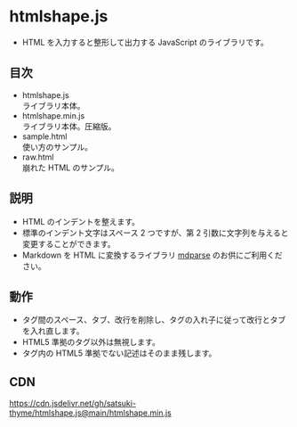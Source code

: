 # htmlshape.js
* HTML を入力すると整形して出力する JavaScript のライブラリです。

## 目次
* htmlshape.js  
  ライブラリ本体。
* htmlshape.min.js  
  ライブラリ本体。圧縮版。
* sample.html  
  使い方のサンプル。
* raw.html  
  崩れた HTML のサンプル。

## 説明
* HTML のインデントを整えます。
* 標準のインデント文字はスペース 2 つですが、第 2 引数に文字列を与えると変更することができます。
* Markdown を HTML に変換するライブラリ [mdparse](https://github.com/satsuki-thyme/mdparse) のお供にご利用ください。

## 動作
* タグ間のスペース、タブ、改行を削除し、タグの入れ子に従って改行とタブを入れ直します。
* HTML5 準拠のタグ以外は無視します。
* タグ内の HTML5 準拠でない記述はそのまま残します。

## CDN
https://cdn.jsdelivr.net/gh/satsuki-thyme/htmlshape.js@main/htmlshape.min.js
